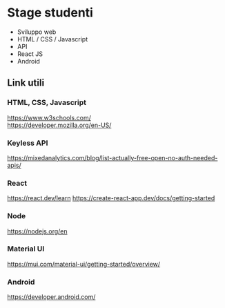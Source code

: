 # Stage studenti
- Sviluppo web
- HTML / CSS / Javascript
- API
- React JS
- Android

## Link utili
### HTML, CSS, Javascript
https://www.w3schools.com/ \
https://developer.mozilla.org/en-US/
### Keyless API
https://mixedanalytics.com/blog/list-actually-free-open-no-auth-needed-apis/
### React
https://react.dev/learn
https://create-react-app.dev/docs/getting-started
### Node
https://nodejs.org/en
### Material UI
https://mui.com/material-ui/getting-started/overview/
### Android
https://developer.android.com/
